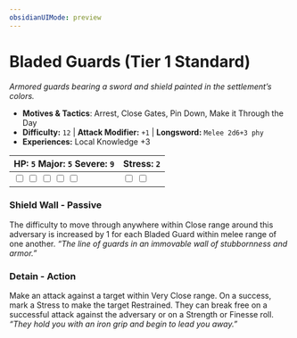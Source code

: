 ```yaml
---
obsidianUIMode: preview
---
```

# Bladed Guards (Tier 1 Standard)

*Armored guards bearing a sword and shield painted in the settlement’s colors.*

- **Motives & Tactics**: Arrest, Close Gates, Pin Down, Make it Through the Day
- **Difficulty:** `12` | **Attack Modifier:** `+1` | **Longsword:** `Melee 2d6+3 phy`
- **Experiences:** Local Knowledge +3

| HP: `5` Major: `5` Severe: `9` | Stress: `2` |
|--|--|
|  <input type="checkbox" unchecked id="313ea209"> <input type="checkbox" unchecked id="e98c36cc"> <input type="checkbox" unchecked id="69341d8c"> <input type="checkbox" unchecked id="9fa1bc4e"> <input type="checkbox" unchecked id="c77f4454"> |  <input type="checkbox" unchecked id="330fa11c"> <input type="checkbox" unchecked id="dfbe31c8"> |

### Shield Wall - Passive

The difficulty to move through anywhere within Close range around this adversary is increased by 1 for each Bladed Guard within melee range of one another. *“The line of guards in an immovable wall of stubbornness and armor.”*

### Detain - Action

Make an attack against a target within Very Close range. On a success, mark a Stress to make the target Restrained. They can break free on a successful attack against the adversary or on a Strength or Finesse roll. *“They hold you with an iron grip and begin to lead you away.”*



